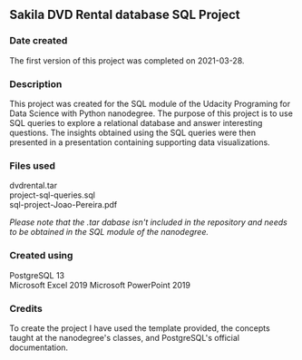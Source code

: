## Sakila DVD Rental database SQL Project

### Date created
The first version of this project was completed on 2021-03-28.

### Description
This project was created for the SQL module of the Udacity Programing for
Data Science with Python nanodegree. The purpose of this project is to use SQL
queries to explore a relational database and answer interesting questions.
The insights obtained using the SQL queries were then presented in a
presentation containing supporting data visualizations.


### Files used
dvdrental.tar  
project-sql-queries.sql  
sql-project-Joao-Pereira.pdf  

_Please note that the .tar dabase isn't included in the repository and needs to be obtained in the SQL module of the nanodegree._


### Created using

PostgreSQL 13  
Microsoft Excel 2019
Microsoft PowerPoint 2019

### Credits

To create the project I have used the template provided, the concepts taught at
the nanodegree's classes, and PostgreSQL's official documentation.
